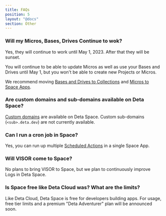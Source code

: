 ```yaml
---
title: FAQs
position: 5
layout: "@docs"
section: Other
---
```


### Will my Micros, Bases, Drives Continue to wok?

Yes, they will continue to work until May 1, 2023. After that they will be sunset. 

You will continue to be able to update Micros as well as use your Bases and Drives until May 1, but you won't be able to create new Projects or Micros.

We recommend moving [Bases and Drives to Collections](/migration/migration-guides/import-a-project) and [Micros to Space Apps](/migration/migration-guides/migrate-a-micro).

### Are custom domains and sub-domains available on Deta Space?

[Custom domains](https://deta.space/manual/features/custom-domains) are available on Deta Space. Custom sub-domains (`<sub>.deta.dev`) are not currently available.

### Can I run a cron job in Space?

Yes, you can run up multiple [Scheduled Actions](https://deta.space/manual/features/scheduled-actions) in a single Space App.


### Will VISOR come to Space?

No plans to bring VISOR to Space, but we plan to continuously improve Logs in Deta Space.

### Is Space free like Deta Cloud was? What are the limits?

Like Deta Cloud, Deta Space is free for developers building apps. For usage, free tier limits and a premium "Deta Adventurer" plan will be announced soon.